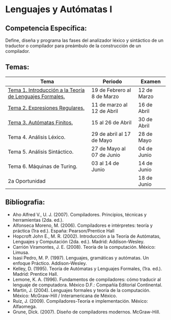 # Lenguajes y Autómatas I

## **Competencia Específica:**

Define, diseña y programa las fases del analizador léxico y sintáctico de un traductor o compilador para preámbulo de la construcción de un compilador.

## Temas:


| Tema                                                                     | Periodo                     | Examen      |
| ------------------------------------------------------------------------ | --------------------------- | ----------- |
| [Tema 1. Introducción a la Teoría de Lenguajes Formales.](Tema1/tema1.md) | 19 de Febrero al 8 de Marzo | 12 de Marzo |
| [Tema 2. Expresiones Regulares.](Tema2/tema2.md)                          | 11 de marzo al 12 de Abril  | 16 de Abril |
| [Tema 3. Autómatas Finitos.](Tema3/tema3.md)                                              | 15 al 26 de Abril           | 30 de Abril |
| Tema 4. Análisis Léxico.                                               | 29 de abril al 17 de Mayo   | 28 de Mayo  |
| Tema 5. Análisis Sintáctico.                                           | 27 de Mayo al 07 de Junio   | 04 de Junio |
| Tema 6. Máquinas de Turing.                                             | 03 al 14 de Junio           | 14 de Junio |
| 2a Oportunidad                                                           |                             | 18 de Junio |


## Bibliografia:

* Aho Alfred V., U. J. (2007). Compiladores. Principios, técnicas y herramientas (2da. ed.).
* Alfonseca Moreno, M. (2006). Compiladores e intérpretes: teoría y práctica (1ra ed.). España: Pearson/Prentice Hall
* Hopcroft John E., M. R. (2002). Introducción a la Teoría de Autómatas, Lenguajes y Computación (2da. ed.). Madrid: Addison-Wesley.
* Carrión Viramontes, J. E. (2008). Teoría de la computación. México: Limusa.
* Isasi Pedro, M. P. (1997). Lenguajes, gramáticas y autómatas. Un enfoque Práctico.
  Addison-Wesley.
* Kelley, D. (1995). Teoría de Autómatas y Lenguajes Formales, (1ra. ed.). Madrid:
  Prentice Hall.
* Lemone, K. A. (1996). Fundamentos de compiladores: cómo traducir al lenguaje de
  computadora. México D.F.: Compañía Editorial Continental.
* Martin, J. (2004). Lenguajes formales y teoría de la computación. México: McGraw-Hill /
  Interamericana de México.
* Ruíz, J. (2009). Compiladores-Teoría e implementación. México: Alfaomega.
* Grune, Dick. (2007). Diseño de compiladores modernos. McGraw-Hill.
